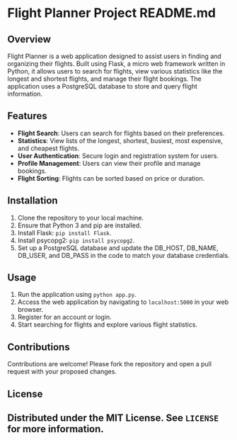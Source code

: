 # Flight Planner Project README.md

## Overview

Flight Planner is a web application designed to assist users in finding and organizing their flights. Built using Flask, a micro web framework written in Python, it allows users to search for flights, view various statistics like the longest and shortest flights, and manage their flight bookings. The application uses a PostgreSQL database to store and query flight information.

## Features

- **Flight Search**: Users can search for flights based on their preferences.
- **Statistics**: View lists of the longest, shortest, busiest, most expensive, and cheapest flights.
- **User Authentication**: Secure login and registration system for users.
- **Profile Management**: Users can view their profile and manage bookings.
- **Flight Sorting**: Flights can be sorted based on price or duration.

## Installation

1. Clone the repository to your local machine.
2. Ensure that Python 3 and pip are installed.
3. Install Flask: `pip install Flask`.
4. Install psycopg2: `pip install psycopg2`.
5. Set up a PostgreSQL database and update the DB_HOST, DB_NAME, DB_USER, and DB_PASS in the code to match your database credentials.

## Usage

1. Run the application using `python app.py`.
2. Access the web application by navigating to `localhost:5000` in your web browser.
3. Register for an account or login.
4. Start searching for flights and explore various flight statistics.

## Contributions

Contributions are welcome! Please fork the repository and open a pull request with your proposed changes.

## License

Distributed under the MIT License. See `LICENSE` for more information.
---
